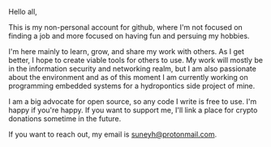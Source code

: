 Hello all,

This is my non-personal account for github, where I'm not focused
on finding a job and more focused on having fun and persuing my hobbies.

I'm here mainly to learn, grow, and share my work with others.
As I get better, I hope to create viable tools for others to use.
My work will mostly be in the information security and networking
realm, but I am also passionate about the environment and as of 
this moment I am currently working on programming embedded systems 
for a hydropontics side project of mine.

I am a big advocate for open source, so any code I write is free
to use. I'm happy if you're happy. If you want to support me,
I'll link a place for crypto donations sometime in the future.

If you want to reach out, my email is suneyh@protonmail.com.
